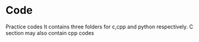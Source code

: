 # Code
Practice codes
It contains three folders for c,cpp and python respectively. C section may also contain cpp codes
